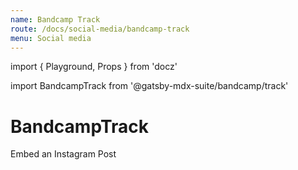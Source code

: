 ```yaml
---
name: Bandcamp Track
route: /docs/social-media/bandcamp-track
menu: Social media
---
```

import { Playground, Props } from 'docz'

import BandcampTrack from '@gatsby-mdx-suite/bandcamp/track'

# BandcampTrack

Embed an Instagram Post

<Props of={BandcampTrack} />

<Playground>
  <BandcampTrack id="1505826681" />
</Playground>
